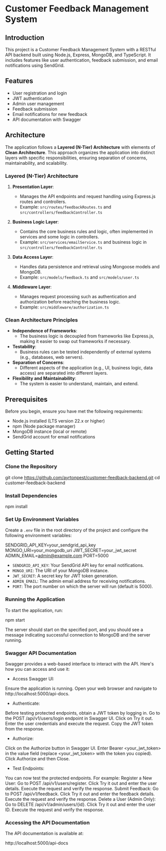# Customer Feedback Management System

## Introduction

This project is a Customer Feedback Management System with a RESTful API backend built using Node.js, Express, MongoDB, and TypeScript. It includes features like user authentication, feedback submission, and email notifications using SendGrid.

## Features

- User registration and login
- JWT authentication
- Admin user management
- Feedback submission
- Email notifications for new feedback
- API documentation with Swagger

## Architecture

The application follows a **Layered (N-Tier) Architecture** with elements of **Clean Architecture**. This approach organizes the application into distinct layers with specific responsibilities, ensuring separation of concerns, maintainability, and scalability.

### Layered (N-Tier) Architecture

1. **Presentation Layer**: 
    - Manages the API endpoints and request handling using Express.js routes and controllers.
    - Example: `src/routes/feedbackRoutes.ts` and `src/controllers/feedbackController.ts`

2. **Business Logic Layer**: 
    - Contains the core business rules and logic, often implemented in services and some logic in controllers.
    - Example: `src/services/emailService.ts` and business logic in `src/controllers/feedbackController.ts`

3. **Data Access Layer**: 
    - Handles data persistence and retrieval using Mongoose models and MongoDB.
    - Example: `src/models/feedback.ts` and `src/models/user.ts`

4. **Middleware Layer**: 
    - Manages request processing such as authentication and authorization before reaching the business logic.
    - Example: `src/middleware/authorization.ts`

### Clean Architecture Principles

- **Independence of Frameworks**: 
    - The business logic is decoupled from frameworks like Express.js, making it easier to swap out frameworks if necessary.
- **Testability**: 
    - Business rules can be tested independently of external systems (e.g., databases, web servers).
- **Separation of Concerns**: 
    - Different aspects of the application (e.g., UI, business logic, data access) are separated into different layers.
- **Flexibility and Maintainability**: 
    - The system is easier to understand, maintain, and extend.

## Prerequisites

Before you begin, ensure you have met the following requirements:

- Node.js installed (LTS version 22.x or higher)
- npm (Node package manager)
- MongoDB instance (local or remote)
- SendGrid account for email notifications

## Getting Started

### Clone the Repository

git clone https://github.com/ayrtonpest/customer-feedback-backend.git
cd customer-feedback-backend

### Install Dependencies

npm install

### Set Up Environment Variables

Create a `.env` file in the root directory of the project and configure the following environment variables:

SENDGRID_API_KEY=your_sendgrid_api_key
MONGO_URI=your_mongodb_uri
JWT_SECRET=your_jwt_secret
ADMIN_EMAIL=admin@example.com
PORT=5000

- `SENDGRID_API_KEY`: Your SendGrid API key for email notifications.
- `MONGO_URI`: The URI of your MongoDB instance.
- `JWT_SECRET`: A secret key for JWT token generation.
- `ADMIN_EMAIL`: The admin email address for receiving notifications.
- `PORT`: The port number on which the server will run (default is 5000).

### Running the Application

To start the application, run:

npm start

The server should start on the specified port, and you should see a message indicating successful connection to MongoDB and the server running.

### Swagger API Documentation

Swagger provides a web-based interface to interact with the API. Here's how you can access and use it:

- Access Swagger UI:

Ensure the application is running.
Open your web browser and navigate to http://localhost:5000/api-docs.

- Authenticate:

Before testing protected endpoints, obtain a JWT token by logging in.
Go to the POST /api/v1/users/login endpoint in Swagger UI.
Click on Try it out.
Enter the user credentials and execute the request.
Copy the JWT token from the response.

- Authorize:

Click on the Authorize button in Swagger UI.
Enter Bearer <your_jwt_token> in the value field (replace <your_jwt_token> with the token you copied).
Click Authorize and then Close.

- Test Endpoints:

You can now test the protected endpoints. For example:
Register a New User:
Go to POST /api/v1/users/register.
Click Try it out and enter the user details.
Execute the request and verify the response.
Submit Feedback:
Go to POST /api/v1/feedback.
Click Try it out and enter the feedback details.
Execute the request and verify the response.
Delete a User (Admin Only):
Go to DELETE /api/v1/admin/users/{id}.
Click Try it out and enter the user ID.
Execute the request and verify the response.

### Accessing the API Documentation

The API documentation is available at:

http://localhost:5000/api-docs
